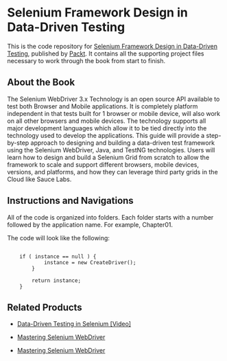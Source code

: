 # Selenium Framework Design in Data-Driven Testing

This is the code repository for [Selenium Framework Design in Data-Driven Testing](https://www.packtpub.com/web-development/selenium-framework-design-data-driven-testing?utm_source=GitHub&utm_medium=repo&utm_campaign=9781788473576), published by [Packt](https://www.packtpub.com). It contains all the supporting project files necessary to work through the book from start to finish.

## About the Book

The Selenium WebDriver 3.x Technology is an open source API available to test both Browser and Mobile applications. It is completely platform independent in that tests built for 1 browser or mobile device, will also work on all other browsers and mobile devices. The technology supports all major development languages which allow it to be tied directly into the technology used to develop the applications. This guide will provide a step-by-step approach to designing and building a data-driven test framework using the Selenium WebDriver, Java, and TestNG technologies.
Users will learn how to design and build a Selenium Grid from scratch to allow the framework to scale and support different browsers, mobile devices, versions, and platforms, and how they can leverage third party grids in the Cloud like Sauce Labs.

## Instructions and Navigations
All of the code is organized into folders. Each folder starts with a number followed by the application name. For example, Chapter01.



The code will look like the following:
```

    if ( instance == null ) {
            instance = new CreateDriver();
        }

        return instance;
    }

```

## Related Products
* [Data-Driven Testing in Selenium [Video]](https://www.packtpub.com/web-development/data-driven-testing-selenium-video?utm_source=GitHub&utm_medium=repo&utm_campaign=9781788476430)

* [Mastering Selenium WebDriver](https://www.packtpub.com/web-development/mastering-selenium-webdriver?utm_source=GitHub&utm_medium=repo&utm_campaign=9781784394356)

* [Mastering Selenium WebDriver](https://www.packtpub.com/application-development/learning-selenium-testing-tools-third-edition?utm_source=GitHub&utm_medium=repo&utm_campaign=9781784396497)








